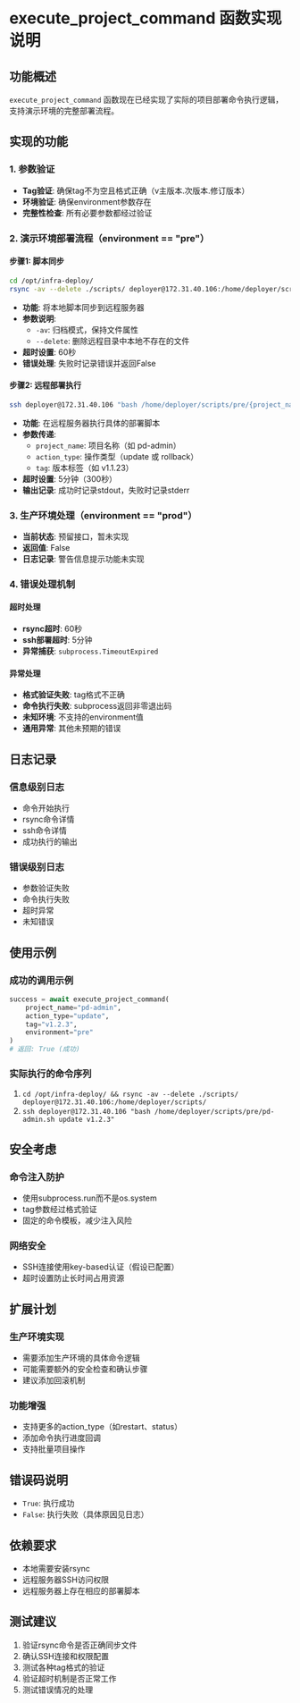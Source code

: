 # execute_project_command 函数实现说明

## 功能概述
`execute_project_command` 函数现在已经实现了实际的项目部署命令执行逻辑，支持演示环境的完整部署流程。

## 实现的功能

### 1. 参数验证
- **Tag验证**: 确保tag不为空且格式正确（v主版本.次版本.修订版本）
- **环境验证**: 确保environment参数存在
- **完整性检查**: 所有必要参数都经过验证

### 2. 演示环境部署流程（environment == "pre"）

#### 步骤1: 脚本同步
```bash
cd /opt/infra-deploy/
rsync -av --delete ./scripts/ deployer@172.31.40.106:/home/deployer/scripts/
```
- **功能**: 将本地脚本同步到远程服务器
- **参数说明**:
  - `-av`: 归档模式，保持文件属性
  - `--delete`: 删除远程目录中本地不存在的文件
- **超时设置**: 60秒
- **错误处理**: 失败时记录错误并返回False

#### 步骤2: 远程部署执行
```bash
ssh deployer@172.31.40.106 "bash /home/deployer/scripts/pre/{project_name}.sh {action_type} {tag}"
```
- **功能**: 在远程服务器执行具体的部署脚本
- **参数传递**: 
  - `project_name`: 项目名称（如 pd-admin）
  - `action_type`: 操作类型（update 或 rollback）
  - `tag`: 版本标签（如 v1.1.23）
- **超时设置**: 5分钟（300秒）
- **输出记录**: 成功时记录stdout，失败时记录stderr

### 3. 生产环境处理（environment == "prod"）
- **当前状态**: 预留接口，暂未实现
- **返回值**: False
- **日志记录**: 警告信息提示功能未实现

### 4. 错误处理机制

#### 超时处理
- **rsync超时**: 60秒
- **ssh部署超时**: 5分钟
- **异常捕获**: `subprocess.TimeoutExpired`

#### 异常处理
- **格式验证失败**: tag格式不正确
- **命令执行失败**: subprocess返回非零退出码
- **未知环境**: 不支持的environment值
- **通用异常**: 其他未预期的错误

## 日志记录

### 信息级别日志
- 命令开始执行
- rsync命令详情
- ssh命令详情
- 成功执行的输出

### 错误级别日志
- 参数验证失败
- 命令执行失败
- 超时异常
- 未知错误

## 使用示例

### 成功的调用示例
```python
success = await execute_project_command(
    project_name="pd-admin",
    action_type="update", 
    tag="v1.2.3",
    environment="pre"
)
# 返回: True (成功)
```

### 实际执行的命令序列
1. `cd /opt/infra-deploy/ && rsync -av --delete ./scripts/ deployer@172.31.40.106:/home/deployer/scripts/`
2. `ssh deployer@172.31.40.106 "bash /home/deployer/scripts/pre/pd-admin.sh update v1.2.3"`

## 安全考虑

### 命令注入防护
- 使用subprocess.run而不是os.system
- tag参数经过格式验证
- 固定的命令模板，减少注入风险

### 网络安全
- SSH连接使用key-based认证（假设已配置）
- 超时设置防止长时间占用资源

## 扩展计划

### 生产环境实现
- 需要添加生产环境的具体命令逻辑
- 可能需要额外的安全检查和确认步骤
- 建议添加回滚机制

### 功能增强
- 支持更多的action_type（如restart、status）
- 添加命令执行进度回调
- 支持批量项目操作

## 错误码说明
- `True`: 执行成功
- `False`: 执行失败（具体原因见日志）

## 依赖要求
- 本地需要安装rsync
- 远程服务器SSH访问权限
- 远程服务器上存在相应的部署脚本

## 测试建议
1. 验证rsync命令是否正确同步文件
2. 确认SSH连接和权限配置
3. 测试各种tag格式的验证
4. 验证超时机制是否正常工作
5. 测试错误情况的处理
